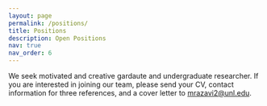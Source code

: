 ```yaml
---
layout: page
permalink: /positions/
title: Positions
description: Open Positions
nav: true
nav_order: 6
---
```

We seek motivated and creative gardaute and undergraduate researcher. If you are interested in joining our team, please send your CV, contact information for three references, and a cover letter to mrazavi2@unl.edu.
